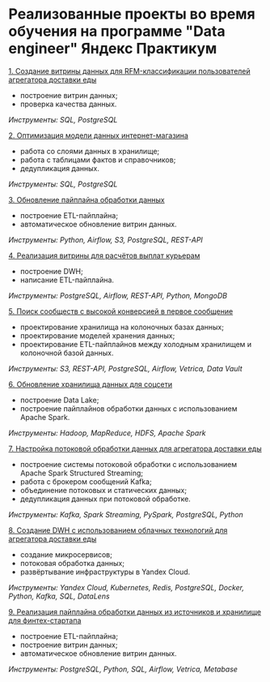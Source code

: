 # Реализованные проекты во время обучения на программе "Data engineer" Яндекс Практикум


[1. Создание витрины данных для RFM-классификации пользователей агрегатора доставки еды]()
- построение витрин данных;
- проверка качества данных.

*Инструменты: SQL, PostgreSQL*

[2. Оптимизация модели данных интернет-магазина]()
- работа со слоями данных в хранилище; 
- работа с таблицами фактов и справочников; 
- дедупликация данных.

*Инструменты: SQL, PostgreSQL*

[3. Обновление пайплайна обработки данных ]()
- построение ETL-пайплайна;
- автоматическое обновление витрин данных.

*Инструменты: Python, Airflow, S3, PostgreSQL, REST-API*

[4. Реализация витрины для расчётов выплат курьерам]()
- построение DWH;
- написание ETL-пайплайна.

*Инструменты: PostgreSQL, Airflow, REST-API, Python, MongoDB*

[5. Поиск сообществ с высокой конверсией в первое сообщение]()
- проектирование хранилища на колоночных базах данных;
- проектирование моделей хранения данных;
- проектирование ETL-пайплайнов между холодным хранилищем и колоночной базой данных.

*Инструменты: S3, REST-API, PostgreSQL, Airflow, Vetrica, Data Vault*

[6. Обновление хранилища данных для соцсети]()
- построение Data Lake;
- построение пайплайнов обработки данных с использованием Apache Spark.

*Инструменты: Hadoop, MapReduce, HDFS, Apache Spark*

[7. Настройка потоковой обработки данных для агрегатора доставки еды]()
- построение системы потоковой обработки с использованием Apache Spark Structured Streaming;
- работа с брокером сообщений Kafka; 
- объединение потоковых и статических данных;
- дедупликация данных при потоковой обработке.

*Инструменты: Kafka, Spark Streaming, PySpark, PostgreSQL, Python*

[8. Создание DWH с использованием облачных технологий для агрегатора доставки еды]()
- создание микросервисов;
- потоковая обработка данных;
- развёртывание инфраструктуры в Yandex Cloud.

*Инструменты: Yandex Cloud, Kubernetes, Redis, PostgreSQL, Docker, Python, Kafka, SQL, DataLens*

[9. Реализация пайплайна обработки данных из источников и хранилище для финтех-стартапа]()
- построение ETL-пайплайна;
- построение витрин данных;
- автоматическое обновление витрин данных.

*Инструменты: PostgreSQL, Python, SQL, Airflow, Vetrica, Metabase*